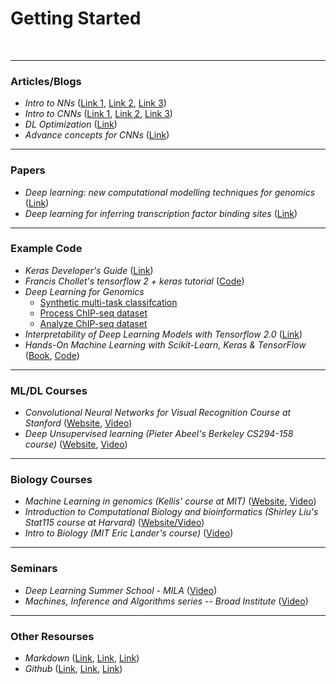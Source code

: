 # Getting Started
<br>

_____________________________________________________________
### Articles/Blogs

* _Intro to NNs_ ([Link 1](http://neuralnetworksanddeeplearning.com/chap1.html), 
	[Link 2](http://neuralnetworksanddeeplearning.com/chap2.html), 
	[Link 3](http://neuralnetworksanddeeplearning.com/chap3.html))
* _Intro to CNNs_ ([Link 1](https://towardsdatascience.com/covolutional-neural-network-cb0883dd6529), 
	[Link 2](http://colah.github.io/posts/2014-07-Understanding-Convolutions/), 
	[Link 3](http://colah.github.io/posts/2014-07-Conv-Nets-Modular/))
* _DL Optimization_ ([Link](https://towardsdatascience.com/neural-network-optimization-7ca72d4db3e0))
* _Advance concepts for CNNs_ ([Link](https://towardsdatascience.com/advanced-topics-in-deep-convolutional-neural-networks-71ef1190522d))

_____________________________________________________________
### Papers

* _Deep learning: new computational modelling techniques for genomics_ ([Link](https://www.nature.com/articles/s41576-019-0122-6)) 
* _Deep learning for inferring transcription factor binding sites_ 
([Link](https://www.sciencedirect.com/science/article/pii/S2452310020300032?via%3Dihub)) 


_____________________________________________________________
### Example Code

* _Keras Developer's Guide_ ([Link](https://keras.io/guides/))
* _Francis Chollet's tensorflow 2 + keras tutorial_ 
([Code](https://colab.research.google.com/drive/1UCJt8EYjlzCs1H1d1X0iDGYJsHKwu-NO?usp=sharing)) 
* _Deep Learning for Genomics_
	* [Synthetic multi-task classifcation](https://colab.research.google.com/drive/1jeAjDwsEbLKMMsOvRdPMe26iqbLBoM6j?usp=sharing)
	* [Process ChIP-seq dataset](https://colab.research.google.com/drive/1ZBeLOm9VXRe0shAieo6Wx2BM4nH3uqjc?usp=sharing)
	* [Analyze ChIP-seq dataset](https://colab.research.google.com/drive/10c8ZTjKaQHHv8fcAgibluUHoEHrIjGAt?usp=sharing)
* _Interpretability of Deep Learning Models with Tensorflow 2.0_ ([Link](https://www.sicara.ai/blog/2019-08-28-interpretability-deep-learning-tensorflow))
* _Hands-On Machine Learning with Scikit-Learn, Keras & TensorFlow_
([Book](https://www.amazon.com/Hands-Machine-Learning-Scikit-Learn-TensorFlow/dp/1492032646), 
[Code](https://github.com/ageron/handson-ml2)) 

_____________________________________________________________
### ML/DL Courses

* _Convolutional Neural Networks for Visual Recognition Course at Stanford_ 
([Website](http://cs231n.github.io/), 
[Video](https://www.youtube.com/playlist?list=PL3FW7Lu3i5JvHM8ljYj-zLfQRF3EO8sYv)) 
* _Deep Unsupervised learning (Pieter Abeel's Berkeley CS294-158 course)_ 
([Website](https://sites.google.com/view/berkeley-cs294-158-sp19/home), 
[Video](https://www.youtube.com/channel/UCf4SX8kAZM_oGcZjMREsU9w/videos)) 

_____________________________________________________________
### Biology Courses

* _Machine Learning in genomics (Kellis' course at MIT)_
([Website](http://stellar.mit.edu/S/course/6/fa19/6.047/), 
[Video](https://www.youtube.com/playlist?list=PLypiXJdtIca6U5uQOCHjP9Op3gpa177fK)) 
* _Introduction to Computational Biology and bioinformatics (Shirley Liu's Stat115 course at Harvard)_
([Website/Video](https://liulab-dfci.github.io/resources/html/STAT115_2020_Module2.html)) 
* _Intro to Biology (MIT Eric Lander's course)_
([Video](https://www.edx.org/course/introduction-to-biology-the-secret-of-life-3)) 

_____________________________________________________________
### Seminars

* _Deep Learning Summer School - MILA_
([Video](http://videolectures.net/DLRLsummerschool2018_toronto/)) 
* _Machines, Inference and Algorithms series -- Broad Institute_
([Video](https://www.youtube.com/playlist?list=PLlMMtlgw6qNjROoMNTBQjAcdx53kV50cS)) 

_____________________________________________________________

### Other Resourses

* _Markdown_ ([Link](https://guides.github.com/features/mastering-markdown/), 
     [Link](https://help.github.com/en/articles/basic-writing-and-formatting-syntax), 
	[Link](https://help.github.com/en/articles/working-with-advanced-formatting))
* _Github_ ([Link](https://education.github.com/git-cheat-sheet-education.pdf), 
	[Link](http://try.github.io/), 
	[Link](https://github.github.com/training-kit/downloads/github-git-cheat-sheet.pdf))


<br>
<br>
<br>
<br>
<br>
<br>
<br>
<br>
<br>
